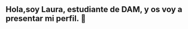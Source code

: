 ## Hola,soy Laura, estudiante de DAM, y os voy a presentar mi perfil. 👋

<!--
**Cor85/Cor85** is a ✨ _special_ ✨ repository because its `README.md` (this file) appears on your GitHub profile.

**Actualmente, estudio Desarrollo de apicaciones multiplataforma**

# Nuevas habilidades en desarrollo

- 🔭 I’m currently working on ...
- 🌱 I’m currently learning ...
- 👯 I’m looking to collaborate on ...
- 🤔 I’m looking for help with ...
- 💬 Ask me about ...
- 📫 How to reach me: ...
- 😄 Pronouns: ...
- ⚡ Fun fact: ...
-->
